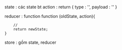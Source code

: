 state : các state bt
action : 
        return {
            type : '',
            payload : ''
        }
    
reducer : function 
    function (oldState, action){

        //
        return newState;
    }

store : gồm state, reducer